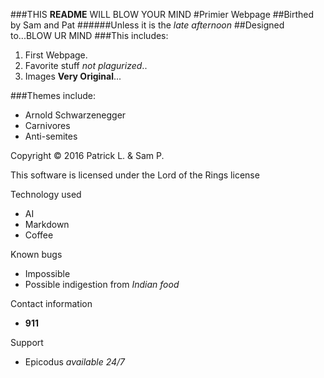 ###THIS **README** WILL BLOW YOUR MIND
#Primier Webpage
  ##Birthed by Sam and Pat
######Unless it is the _late afternoon_
##Designed to...BLOW UR MIND
###This includes:
1. First Webpage.
2. Favorite stuff _not plagurized_..
3. Images **Very Original**...

###Themes include:
* Arnold Schwarzenegger
* Carnivores
* Anti-semites

Copyright &copy; 2016 Patrick L. & Sam P.

This software is licensed under the Lord of the Rings license


Technology used
  * AI
  * Markdown
  * Coffee

Known bugs
  * Impossible
  * Possible indigestion from _Indian food_

Contact information
  * **911**

Support
  * Epicodus _available 24/7_

